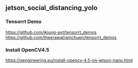 ## jetson_social_distancing_yolo
### Tensorrt Demo
https://github.com/jkjung-avt/tensorrt_demos
https://github.com/theerawatramchuen/tensorrt_demos

### Install OpenCV4.5
https://qengineering.eu/install-opencv-4.5-on-jetson-nano.html
